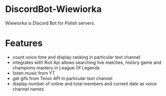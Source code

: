 # DiscordBot-Wiewiorka

Wiewiorka is Discord Bot for Polish servers.

<h1>Features</h1>
<ul>
  <li> count voice time and display ranking in particular text channel   </li>
  <li> integrates with Riot Api allows searching live matches, history game and champions mastery in League Of Legends </li>
  <li> listen music from YT </li>
  <li> get gifs from Tenor API in particular text channel </li>
  <li> display number of online and total members and current date as voice channel names  </li>
</ul>  


